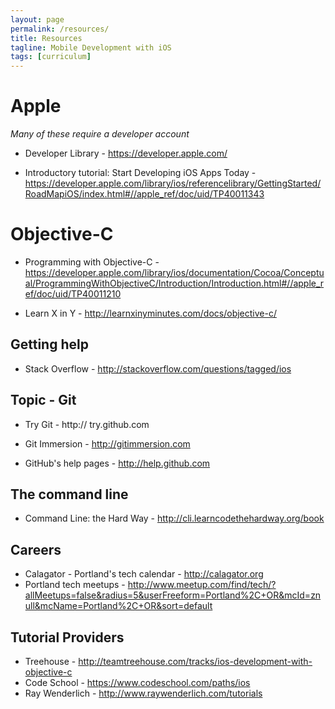 ```yaml
---
layout: page
permalink: /resources/
title: Resources
tagline: Mobile Development with iOS
tags: [curriculum]
---
```

# Apple
*Many of these require a developer account*

* Developer Library - https://developer.apple.com/

* Introductory tutorial: Start Developing iOS Apps Today - https://developer.apple.com/library/ios/referencelibrary/GettingStarted/RoadMapiOS/index.html#//apple_ref/doc/uid/TP40011343


# Objective-C
* Programming with Objective-C - https://developer.apple.com/library/ios/documentation/Cocoa/Conceptual/ProgrammingWithObjectiveC/Introduction/Introduction.html#//apple_ref/doc/uid/TP40011210

* Learn X in Y - http://learnxinyminutes.com/docs/objective-c/

## Getting help
* Stack Overflow - http://stackoverflow.com/questions/tagged/ios    

## Topic - Git
* Try Git - http:// try.github.com
* Git Immersion - http://gitimmersion.com

* GitHub's help pages - http://help.github.com

## The command line

* Command Line: the Hard Way - http://cli.learncodethehardway.org/book


## Careers</h3>

* Calagator - Portland's tech calendar - http://calagator.org
* Portland tech meetups - http://www.meetup.com/find/tech/?allMeetups=false&radius=5&userFreeform=Portland%2C+OR&mcId=znull&mcName=Portland%2C+OR&sort=default



## Tutorial Providers
* Treehouse - http://teamtreehouse.com/tracks/ios-development-with-objective-c
* Code School - https://www.codeschool.com/paths/ios
* Ray Wenderlich - http://www.raywenderlich.com/tutorials


